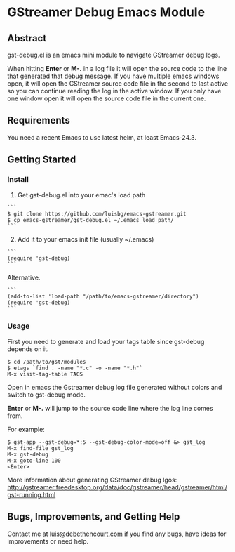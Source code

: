 # GStreamer Debug Emacs Module

## Abstract

gst-debug.el is an emacs mini module to navigate GStreamer debug logs.

When hitting **Enter** or **M-.** in a log file it will open the source code
to the line that generated that debug message. If you have multiple emacs
windows open, it will open the GStreamer source code file in the second to
last active so you can continue reading the log in the active window. If you
only have one window open it will open the source code file in the current one.

## Requirements

You need a recent Emacs to use latest helm, at least Emacs-24.3.

## Getting Started

### Install

  1. Get gst-debug.el into your emac's load path

    ```
    $ git clone https://github.com/luisbg/emacs-gstreamer.git
    $ cp emacs-gstreamer/gst-debug.el ~/.emacs_load_path/
    ```
  2. Add it to your emacs init file (usually ~/.emacs)

    ```
    (require 'gst-debug)
    ```

  Alternative.

    ```
    (add-to-list 'load-path "/path/to/emacs-gstreamer/directory")
    (require 'gst-debug)
    ```

### Usage

First you need to generate and load your tags table since gst-debug depends on
it.

    $ cd /path/to/gst/modules
    $ etags `find . -name "*.c" -o -name "*.h"`
    M-x visit-tag-table TAGS


Open in emacs the Gstreamer debug log file generated without colors and switch
to gst-debug mode.

**Enter** or **M-.** will jump to the source code line where the
log line comes from.

For example:


    $ gst-app --gst-debug=*:5 --gst-debug-color-mode=off &> gst_log
    M-x find-file gst_log
    M-x gst-debug
    M-x goto-line 100
    <Enter>

More information about generating GStreamer debug lgos:
http://gstreamer.freedesktop.org/data/doc/gstreamer/head/gstreamer/html/gst-running.html

## Bugs, Improvements, and Getting Help

Contact me at luis@debethencourt.com if you find any bugs, have ideas for
improvements or need help.
